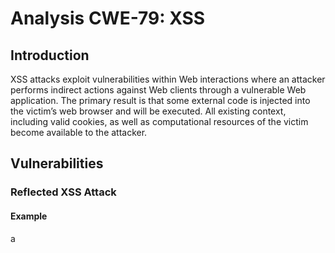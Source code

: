 # Analysis CWE-79: XSS

## Introduction
XSS attacks exploit vulnerabilities within Web interactions where an attacker performs indirect actions
against Web clients through a vulnerable Web application. The primary result is that some external code is
injected into the victim’s web browser and will be executed. All existing context, including valid cookies, as
well as computational resources of the victim become available to the attacker.

## Vulnerabilities 

### Reflected XSS Attack

#### Example
a
